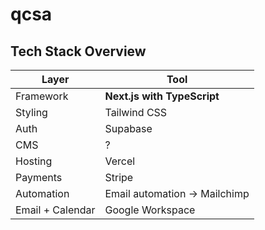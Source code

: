 # qcsa

## Tech Stack Overview

| **Layer**          | **Tool**                                  |
|--------------------|-------------------------------------------|
| Framework          | **Next.js with TypeScript**               |
| Styling            | Tailwind CSS                              |
| Auth               | Supabase                                  |
| CMS                | ?                                         |
| Hosting            | Vercel                                    |
| Payments           | Stripe                                    |
| Automation         | Email automation → Mailchimp              |
| Email + Calendar   | Google Workspace                          |
